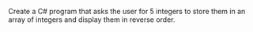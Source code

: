 Create a C# program that asks the user for 5 integers to store them in an array of integers and display them in reverse order.